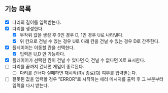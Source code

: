 ## 기능 목록
- [X] 다리의 길이를 입력받는다.
- [X] 다리를 생성한다.
  - [X] 무작위 값을 생성 후 0인 경우 D, 1인 경우 U로 나타낸다.
  - [X] 위 칸으로 건널 수 있는 경우 U로 아래 칸을 건널 수 있는 경우 D로 간주한다.
-[X] 플레이어는 이동할 칸을 선택한다.
  - [X] 입력은 U,D 만 가능하다.
- [X] 플레이어가 선택한 칸이 건널 수 있다면 O, 건널 수 없다면 X로 표시한다.
- [ ] 다리를 끝까지 건너면 게임이 종료된다.
  - [ ] 다리를 건너다 실패하면 재시작(R)/ 종료(Q) 여부를 입력받는다.
- [ ] 잘못된 값을 입력할 경우 "ERROR"로 시작하는 에러 메시지를 출력 후 그 부분부터 입력을 다시 받는다.